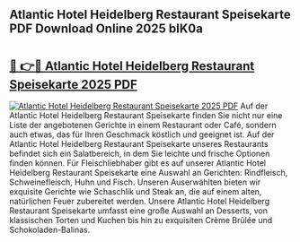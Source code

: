## Atlantic Hotel Heidelberg Restaurant Speisekarte PDF Download Online 2025 bIK0a

# <h2><a href="http://gcc3rhl.nevu.top/?p=Atlantic+Hotel+Heidelberg+Restaurant+Speisekarte">🔗 👉🔴 Atlantic Hotel Heidelberg Restaurant Speisekarte 2025 PDF</a></h2>

[![Atlantic Hotel Heidelberg Restaurant Speisekarte 2025 PDF](https://i.imgur.com/dBaPXMq.png)](http://gcc3rhl.nevu.top/?p=Atlantic+Hotel+Heidelberg+Restaurant+Speisekarte)
Auf der Atlantic Hotel Heidelberg Restaurant Speisekarte finden Sie nicht nur eine Liste der angebotenen Gerichte in einem Restaurant oder Café, sondern auch etwas, das für Ihren Geschmack köstlich und geeignet ist. Auf der Atlantic Hotel Heidelberg Restaurant Speisekarte unseres Restaurants befindet sich ein Salatbereich, in dem Sie leichte und frische Optionen finden können. Für Fleischliebhaber gibt es auf unserer Atlantic Hotel Heidelberg Restaurant Speisekarte eine Auswahl an Gerichten: Rindfleisch, Schweinefleisch, Huhn und Fisch. Unseren Auserwählten bieten wir exquisite Gerichte wie Schaschlik und Steak an, die auf einem alten, natürlichen Feuer zubereitet werden. Unsere Atlantic Hotel Heidelberg Restaurant Speisekarte umfasst eine große Auswahl an Desserts, von klassischen Torten und Kuchen bis hin zu exquisiten Crème Brûlée und Schokoladen-Balinas.
